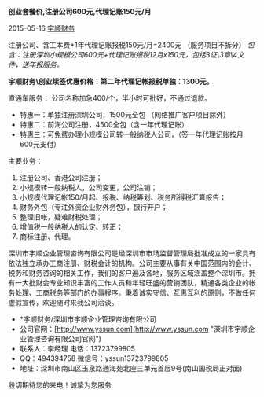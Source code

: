 **创业套餐价,注册公司600元,代理记账150元/月**

2015-05-16                 [宇顺财务](http://www.yssun.com "宇顺财务")

注册公司、含工本费+1年代理记账报税150元/月=2400元
（服务项目不拆分）
_包含：注册深圳小规模公司600元+代理记账报税12月x150元，包括3证\3章\4文件，送年报服务。_

**宇顺财务\创业续签优惠价格：第二年代理记帐报税单独：1300元。**

直通车服务： 公司名称加急400/个，半小时可批好，不通过退款。
- 特惠一：单独注册深圳公司，1500元全包 （网络推广客户项目除外）
- 特惠二：前海公司注册，4500全包（含一年代理记账）
- 特惠三：可免费办理小规模公司转一般纳税人公司，（签一年代理记账按月600元支付）

主要业务：
1. 注册公司、香港公司注册；
2. 小规模转一般纳税人，公司变更，公司注销；
3. 小规模代理记帐150/月起、报税、纳税筹划、税务所得税汇算报告；
4. 财务外包（专注外资企业财外务包），银行开户；
5. 整理旧帐，疑难财税处理；
6. 增值税一般纳税人的认定、转正；
7. 商标注册、代理。
 

深圳市宇顺企业管理咨询有限公司是经深圳市市场监督管理局批准成立的一家具有依法独立承办工商注册、财税会计的机构。公司主要从事有关中国范围内的会计、税务和财务咨询的相关工作，我们的客户遍及各地，服务区域涵盖整个深圳市。拥有一大批财会专业知识丰富的工作人员和年轻旺盛的营销团队，精通各类企业的帐务处理、工商税务等部门的办事程序。秉着诚实守信、互惠互利的原则，不做任何虚假宣传，欢迎随时来我公司洽谈。
 

- *宇顺财务/深圳市宇顺企业管理咨询有限公司
- 公司官网：[http://www.yssun.com](http://www.yssun.com "深圳市宇顺企业管理咨询有限公司官网")
- 联系人：李经理 电话：13723799805
- QQ：494394758    微信号：yssun13723799805
- 地址：深圳市南山区玉泉路通海苑北座三单元首层9号(南山国税局正对面)

殷切期待您的来电！诚挚为您服务

